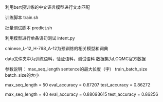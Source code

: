 利用bert预训练的中文语言模型进行文本匹配

训练脚本 train.sh

批量测试脚本 predict.sh

利用模型进行单条语句测试 intent.py

chinese_L-12_H-768_A-12为预训练的相关模型和词典

data文件夹中为训练语料，验证语料，测试语料 数据集为LCQMC官方数据


参数说明：
max_seq_length  sentence的最大长度（字）
train_batch_size  batch_size的大小

max_seq_length = 50
eval_accuracy = 0.87207
test_accuracy = 0.86272

max_seq_length = 40
eval_accuracy = 0.88093615
test_accuracy = 0.86256

